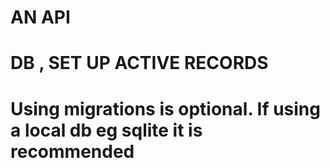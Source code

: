 # AN API
# DB , SET UP ACTIVE RECORDS
# Using migrations is optional. If using a local db eg sqlite it is recommended
